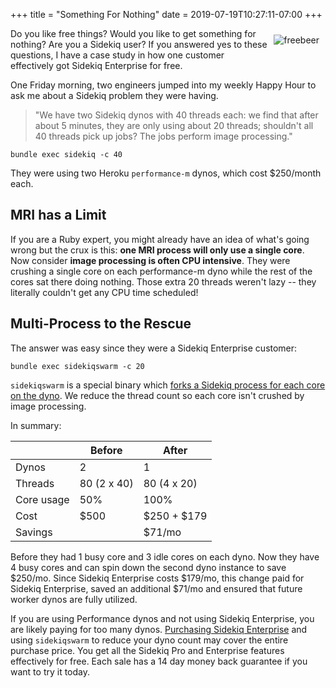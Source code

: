 +++
title = "Something For Nothing"
date = 2019-07-19T10:27:11-07:00
+++

<img style="float: right; padding: 10px" src="/images/freebeer.jpg" alt="freebeer"/>

Do you like free things? Would you like to get something for nothing?
Are you a Sidekiq user? If you answered yes to these questions, I have a
case study in how one customer effectively got Sidekiq Enterprise for
free.

One Friday morning, two engineers jumped into my weekly Happy Hour to ask me about a Sidekiq problem they were having.

> "We have two Sidekiq dynos with 40 threads each: we find that after about 5 minutes, they are only using about 20 threads; shouldn't all 40 threads pick up jobs? The jobs perform image processing."

```
bundle exec sidekiq -c 40
```

They were using two Heroku `performance-m` dynos, which cost $250/month each.

## MRI has a Limit

If you are a Ruby expert, you might already have an idea of what's going
wrong but the crux is this: **one MRI process will only use a single core**.
Now consider **image processing is often CPU intensive**.
They were crushing a single core on each performance-m dyno while the rest of the cores sat there doing nothing.
Those extra 20 threads weren't lazy -- they literally couldn't get any CPU time scheduled!

## Multi-Process to the Rescue

The answer was easy since they were a Sidekiq Enterprise customer:

```
bundle exec sidekiqswarm -c 20
```

`sidekiqswarm` is a special binary which [forks a Sidekiq process for
each core on the
dyno](https://github.com/mperham/sidekiq/wiki/Ent-Multi-Process). We reduce the thread count so each core
isn't crushed by image processing.

In summary:

| | Before | After |
---|---|---
Dynos | 2 | 1
Threads | 80 (2 x 40) | 80 (4 x 20)
Core usage | 50% | 100%
Cost | $500 | $250 + $179
Savings | | $71/mo

Before they had 1 busy core and 3 idle cores on each dyno.  Now they
have 4 busy cores and can spin down the second dyno instance to save
$250/mo. Since Sidekiq Enterprise costs $179/mo, this change paid for
Sidekiq Enterprise, saved an additional $71/mo and ensured that future worker dynos are fully utilized.

If you are using Performance dynos and not using Sidekiq Enterprise, you
are likely paying for too many dynos.  [Purchasing Sidekiq Enterprise](https://billing.contribsys.com/sent/new.cgi) and
using `sidekiqswarm` to reduce your dyno count may cover the entire
purchase price.  You get all the Sidekiq Pro and Enterprise features
effectively for free.  Each sale has a 14 day money back guarantee if
you want to try it today.
